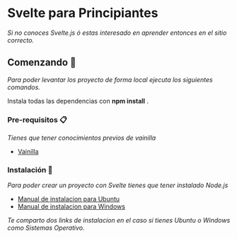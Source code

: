 # Svelte para Principiantes

_Si no conoces Svelte.js ó estas interesado en aprender entonces en el sitio correcto._

## Comenzando 🚀

_Para poder levantar los proyecto de forma local ejecuta los siguientes comandos._

Instala todas las dependencias con **npm install** .


### Pre-requisitos 📋

_Tienes que tener conocimientos previos de vainilla_

* [Vainilla](http://vanilla-js.com/)

### Instalación 🔧

_Para poder crear un proyecto con Svelte tienes que tener instalado Node.js_

* [Manual de instalacion para Ubuntu](https://www.digitalocean.com/community/tutorials/como-instalar-node-js-en-ubuntu-18-04-es)
* [Manual de instalacion para Windows](https://phoenixnap.com/kb/install-node-js-npm-on-windows)

_Te comparto dos links de instalacion en el caso si tienes Ubuntu o Windows como Sistemas Operativo._